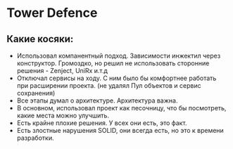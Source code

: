 # Tower Defence
## Какие косяки:
- Использовал компанентный подход. Зависимости инжектил через конструктор. Громоздко, но решил 
не использовать сторонние решения - Zenject, UniRx и.т.д
- Отключал сервисы на ходу. С ним было бы комфортнее работать при расширении проекта. (не удалял Пул объектов и сервис сохранения)
- Все этапы думал о архитектуре. Архитектура важна.
- В основном, использовал проект как песочницу, что бы посмотреть, какие места можно улучшить.
- Есть крайне плохие решения. У всех они есть, это факт.
- Есть злостные нарушения SOLID, они всегда есть, но это к времени разработки.


